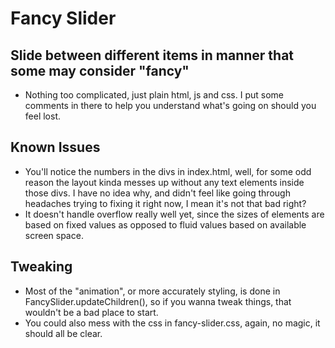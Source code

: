 # Fancy Slider #

## Slide between different items in manner that some may consider "fancy" ##
-   Nothing too complicated, just plain html, js and css. I put some comments in there
    to help you understand what's going on should you feel lost. 


## Known Issues ##
-   You'll notice the numbers in the divs in index.html, well, for some odd reason the 
    layout kinda messes up without any text elements inside those divs. I have no idea 
    why, and didn't feel like going through headaches trying to fixing it right now, I 
    mean it's not that bad right?
-   It doesn't handle overflow really well yet, since the sizes of elements are based
    on fixed values as opposed to fluid values based on available screen space.

## Tweaking ##
-   Most of the "animation", or more accurately styling, is done in 
    FancySlider.updateChildren(), so if you wanna tweak things, that wouldn't be a bad
    place to start.
-   You could also mess with the css in fancy-slider.css, again, no magic, it should
    all be clear.
